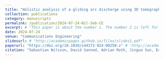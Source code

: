 ```yaml
---
title: "Holistic analysis of a gliding arc discharge using 3D tomography and single-shot fluorescence lifetime imaging"
collection: publications
category: manuscripts
permalink: /publication/2024-07-24-Nil-Seb-CE
excerpt: # "This paper is about the number 1. The number 2 is left for future work."
date: 2024-07-24
venue: "Communications Engineering"
slidesurl: # "http://academicpages.github.io/files/slides1.pdf"
paperurl: "https://doi.org/10.1038/s44172-024-00250-z" # 'http://academicpages.github.io/files/paper1.pdf'
citation: "Sebastian Nilsson, David Sanned, Adrian Roth, Jinguo Sun, Edouard Berrocal, Mattias Richter, Andreas Ehn*. Holistic analysis of a gliding arc discharge using 3D tomography and single-shot fluorescence lifetime imaging. <i>Communications Engineering</i> 3.1 (2024): 103" #"Your Name, You. (2009). &quot;Paper Title Number 1.&quot; <i>Journal 1</i>. 1(1)."
---
```


<!-- The contents above will be part of a list of publications, if the user clicks the link for the publication than the contents of section will be rendered as a full page, allowing you to provide more information about the paper for the reader. When publications are displayed as a single page, the contents of the above "citation" field will automatically be included below this section in a smaller font.
 -->

